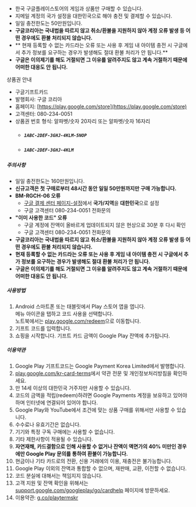 * 한국 구글플레이스토어의 게임과 상품만 구매할 수 있습니다.
* 지메일 계정의 국가 설정을 대한민국으로 해야 충전 및 결제할 수 있습니다.
* 일일 충전한도는 50만원입니다.
* **구글코리아는 국내법을 따르지 않고 취소/환불을 지원하지 않아 계정 오류 발생 등 어떤 경우에도 환불 처리되지 않습니다.**
* ** 현재 등록할 수 없는 카드라는 오류 또는 사용 후 게임 내 아이템 충전 시 구글에서 추가 정보를 요구하는 경우가 발생해도 절대 환불 처리가 안 됩니다.**
* **구글은 이의제기를 해도 거절되면 그 이유를 알려주지도 않고 계속 거절하기 때문에 어떠한 대응도 안 됩니다.**

상품권 안내

* 구글기프트카드
* 발행회사: 구글 코리아
* 홈페이지: [https://play.google.com/store](https://play.google.com/store)
* 고객센터: 080-234-0051
* 상품권 번호 형식: 알파벳/숫자 20자리 또는 알파벳/숫자 16자리
    * ##### `1ABC-2DEF-3GHJ-4KLM-5NOP`
    * ##### `1ABC-2DEF-3GHJ-4KLM`

##### 주의사항
* 일일  충전한도는 160만원입니다.
* **신규고객은 첫 구매로부터 48시간 동안 일일 50만원까지만 구매 가능합니다.**
* **BM-RGCH-06 오류**
    * [구글 결제 센터 페이지-설정](https://pay.google.com/payments/home#settings)에서 **국가/지역**을 **대한민국**으로 설정
    * 구글 고객센터 080-234-0051 전화문의
* **"이미 사용한 코드" 오류**
    * 구글 계정에 잔액이 올바르게 업데이트되지 않은 현상으로 30분 후 다시 확인
    * 구글 고객센터 080-234-0051 전화문의
* **구글코리아는 국내법을 따르지 않고 취소/환불을 지원하지 않아 계정 오류 발생 등 어떤 경우에도 환불 처리되지 않습니다.**
* **현재 등록할 수 없는 카드라는 오류 또는 사용 후 게임 내 아이템 충전 시 구글에서 추가 정보를 요구하는 경우가 발생해도 절대 환불 처리가 안 됩니다.**
* **구글은 이의제기를 해도 거절되면 그 이유를 알려주지도 않고 계속 거절하기 때문에 어떠한 대응도 안 됩니다.**

##### 사용방법
1. Android 스마트폰 또는 태블릿에서 Play 스토어 앱을 엽니다.<br>메뉴 아이콘을 탭하고 코드 사용을 선택합니다.<br>노트북에서는 [play.google.com/redeem](https://play.google.com/redeem)으로 이동합니다.
2. 기프트 코드를 입력합니다.
3. 쇼핑을 시작합니다. 기프트 카드 금액이 Google Play 잔액에 추가됩니다.

##### 이용약관
1. Google Play 기프트코드는 Google Payment Korea Limited에서 발행합니다.
2. [play.google.com/kr-card-terms](https://play.google.com/kr-card-terms)에서 약관 전문 및 개인정보처리방침을 확인하세요.
3. 만 14세 이상의 대한민국 거주자만 사용할 수 있습니다.
4.  코드의 금액을 적립(redeem)하려면 Google Payments 계정을 보유하고 있어야 하며 인터넷에 연결되어 있어야 합니다.
5. Google Play와 YouTube에서 조건에 맞는 상품 구매를 위해서만 사용할 수 있습니다.
6. 수수료나 유효기간은 없습니다.
7. 기기와 특정 구독 구매에는 사용할 수 없습니다.
8. 기타 제한사항이 적용될 수 있습니다.
9. **자연재해, 카드결함으로 인해 사용할 수 없거나 잔액이 액면가의 40% 미만인 경우에만 Google Play 문의를 통하여 환불이 가능합니다.**
10. 현금이나 기타 카드로의 전환, 신용 거래에의 이용, 재충전은 불가능합니다.
11. Google Play 이외의 잔액과 통합할 수 없으며, 재판매, 교환, 이전할 수 없습니다.
12. 코드 분실에 대해서는 책임지지 않습니다.
13. 고객 지원 및 잔액 확인을 위해서는 [support.google.com/googleplay/go/cardhelp](https://support.google.com/googleplay/go/cardhelp) 페이지에 방문하세요.
14. 이용약관: [g.co/playtermskr](https://g.co/playtermskr)